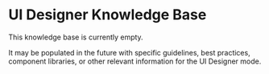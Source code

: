 # UI Designer Knowledge Base

This knowledge base is currently empty.

It may be populated in the future with specific guidelines, best practices, component libraries, or other relevant information for the UI Designer mode.